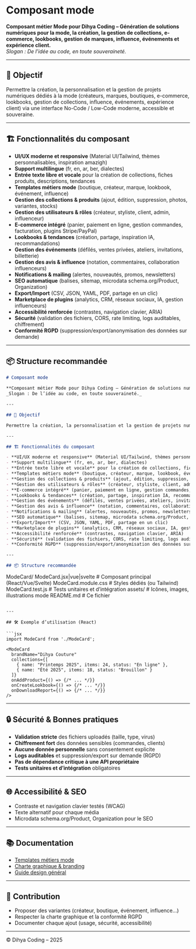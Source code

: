 # Composant mode

**Composant métier Mode pour Dihya Coding – Génération de solutions numériques pour la mode, la création, la gestion de collections, e-commerce, lookbooks, gestion de marques, influence, événements et expérience client.**  
_Slogan : De l’idée au code, en toute souveraineté._

---

## 🎯 Objectif

Permettre la création, la personnalisation et la gestion de projets numériques dédiés à la mode (créateurs, marques, boutiques, e-commerce, lookbooks, gestion de collections, influence, événements, expérience client) via une interface No-Code / Low-Code moderne, accessible et souveraine.

---

## 🏗️ Fonctionnalités du composant

- **UI/UX moderne et responsive** (Material UI/Tailwind, thèmes personnalisables, inspiration amazigh)
- **Support multilingue** (fr, en, ar, ber, dialectes)
- **Entrée texte libre et vocale** pour la création de collections, fiches produits, descriptions, tendances
- **Templates métiers mode** (boutique, créateur, marque, lookbook, événement, influence)
- **Gestion des collections & produits** (ajout, édition, suppression, photos, variantes, stocks)
- **Gestion des utilisateurs & rôles** (créateur, styliste, client, admin, influenceur)
- **E-commerce intégré** (panier, paiement en ligne, gestion commandes, facturation, plugins Stripe/PayPal)
- **Lookbooks & tendances** (création, partage, inspiration IA, recommandations)
- **Gestion des événements** (défilés, ventes privées, ateliers, invitations, billetterie)
- **Gestion des avis & influence** (notation, commentaires, collaboration influenceurs)
- **Notifications & mailing** (alertes, nouveautés, promos, newsletters)
- **SEO automatique** (balises, sitemap, microdata schema.org/Product, Organization)
- **Export/Import** (CSV, JSON, YAML, PDF, partage en un clic)
- **Marketplace de plugins** (analytics, CRM, réseaux sociaux, IA, gestion influenceurs)
- **Accessibilité renforcée** (contrastes, navigation clavier, ARIA)
- **Sécurité** (validation des fichiers, CORS, rate limiting, logs auditables, chiffrement)
- **Conformité RGPD** (suppression/export/anonymisation des données sur demande)

---

## 📦 Structure recommandée
```markdown
# Composant mode

**Composant métier Mode pour Dihya Coding – Génération de solutions numériques pour la mode, la création, la gestion de collections, e-commerce, lookbooks, gestion de marques, influence, événements et expérience client.**  
_Slogan : De l’idée au code, en toute souveraineté._

---

## 🎯 Objectif

Permettre la création, la personnalisation et la gestion de projets numériques dédiés à la mode (créateurs, marques, boutiques, e-commerce, lookbooks, gestion de collections, influence, événements, expérience client) via une interface No-Code / Low-Code moderne, accessible et souveraine.

---

## 🏗️ Fonctionnalités du composant

- **UI/UX moderne et responsive** (Material UI/Tailwind, thèmes personnalisables, inspiration amazigh)
- **Support multilingue** (fr, en, ar, ber, dialectes)
- **Entrée texte libre et vocale** pour la création de collections, fiches produits, descriptions, tendances
- **Templates métiers mode** (boutique, créateur, marque, lookbook, événement, influence)
- **Gestion des collections & produits** (ajout, édition, suppression, photos, variantes, stocks)
- **Gestion des utilisateurs & rôles** (créateur, styliste, client, admin, influenceur)
- **E-commerce intégré** (panier, paiement en ligne, gestion commandes, facturation, plugins Stripe/PayPal)
- **Lookbooks & tendances** (création, partage, inspiration IA, recommandations)
- **Gestion des événements** (défilés, ventes privées, ateliers, invitations, billetterie)
- **Gestion des avis & influence** (notation, commentaires, collaboration influenceurs)
- **Notifications & mailing** (alertes, nouveautés, promos, newsletters)
- **SEO automatique** (balises, sitemap, microdata schema.org/Product, Organization)
- **Export/Import** (CSV, JSON, YAML, PDF, partage en un clic)
- **Marketplace de plugins** (analytics, CRM, réseaux sociaux, IA, gestion influenceurs)
- **Accessibilité renforcée** (contrastes, navigation clavier, ARIA)
- **Sécurité** (validation des fichiers, CORS, rate limiting, logs auditables, chiffrement)
- **Conformité RGPD** (suppression/export/anonymisation des données sur demande)

---

## 📦 Structure recommandée

```
ModeCard/
  ModeCard.jsx|vue|svelte   # Composant principal (React/Vue/Svelte)
  ModeCard.module.css       # Styles dédiés (ou Tailwind)
  ModeCard.test.js          # Tests unitaires et d’intégration
  assets/                   # Icônes, images, illustrations mode
  README.md                 # Ce fichier
```

---

## 🛠️ Exemple d’utilisation (React)

```jsx
import ModeCard from './ModeCard';

<ModeCard
  brandName="Dihya Couture"
  collections={[
    { name: "Printemps 2025", items: 24, status: "En ligne" },
    { name: "Été 2025", items: 18, status: "Brouillon" }
  ]}
  onAddProduct={() => {/* ... */}}
  onCreateLookbook={() => {/* ... */}}
  onDownloadReport={() => {/* ... */}}
/>
```

---

## 🔒 Sécurité & Bonnes pratiques

- **Validation stricte** des fichiers uploadés (taille, type, virus)
- **Chiffrement fort** des données sensibles (commandes, clients)
- **Aucune donnée personnelle** sans consentement explicite
- **Logs auditables** et suppression/export sur demande (RGPD)
- **Pas de dépendance critique à une API propriétaire**
- **Tests unitaires et d’intégration** obligatoires

---

## 🌐 Accessibilité & SEO

- Contraste et navigation clavier testés (WCAG)
- Texte alternatif pour chaque média
- Microdata schema.org/Product, Organization pour le SEO

---

## 📚 Documentation

- [Templates métiers mode](../../../docs/contribution/templates/README.md)
- [Charte graphique & branding](../../../branding/README.md)
- [Guide design général](../../../design/README.md)

---

## 🤝 Contribution

- Proposer des variantes (créateur, boutique, événement, influence…)
- Respecter la charte graphique et la conformité RGPD
- Documenter chaque ajout (usage, sécurité, accessibilité)

---

© Dihya Coding – 2025
```